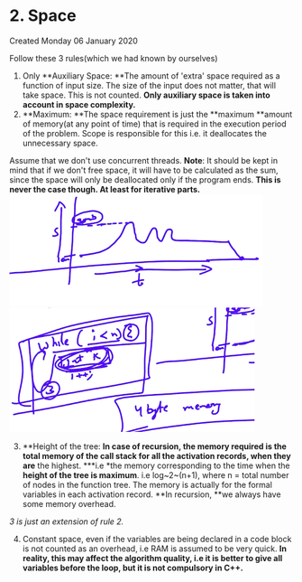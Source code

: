 # 2. Space

Created Monday 06 January 2020

Follow these 3 rules(which we had known by ourselves)

1. Only **Auxiliary Space: **The amount of 'extra' space required as a function of input size. The size of the input does not matter, that will take space. This is not counted. **Only auxiliary space is taken into account in space complexity.**
2. **Maximum: **The space requirement is just the **maximum **amount of memory(at any point of time) that is required in the execution period of the problem. Scope is responsible for this i.e. it deallocates the unnecessary space.

Assume that we don't use concurrent threads.
**Note**: It should be kept in mind that if we don't free space, it will have to be calculated as the sum, since the space will only be deallocated only if the program ends. **This is never the case though. At least for iterative parts.**
![](/assets/2._Space-image-1.png) ![](/assets/2._Space-image-2.png)

3. **Height of the tree: **In case of recursion, the memory required is the total memory of the **call stack** for all the **activation records,** when they are** the highest. \***i.e \*the memory corresponding to the time when the **height of the tree is maximum**. i.e log~2~(n+1), where n = total number of nodes in the function tree. The memory is actually for the formal variables in each activation record. **In recursion, **we always have some memory overhead.

_3 is just an extension of rule 2._

4. Constant space, even if the variables are being declared in a code block is not counted as an overhead, i.e RAM is assumed to be very quick. **In reality, this may affect the algorithm quality, i.e it is better to give all variables before the loop, but it is not compulsory in C++.**
